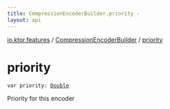 ```yaml
---
title: CompressionEncoderBuilder.priority - 
layout: api
---
```


<div class='api-docs-breadcrumbs'><a href="../index.html">io.ktor.features</a> / <a href="index.html">CompressionEncoderBuilder</a> / <a href="./priority.html">priority</a></div>

# priority

<div class="signature"><code><span class="keyword">var </span><span class="identifier">priority</span><span class="symbol">: </span><a href="https://kotlinlang.org/api/latest/jvm/stdlib/kotlin/-double/index.html"><span class="identifier">Double</span></a></code></div>

Priority for this encoder

